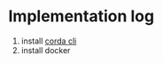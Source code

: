 # Implementation log

1. install [corda cli](https://docs.r3.com/en/platform/corda/5.2/developing-applications/tooling/installing-corda-cli.html)
2. install docker
